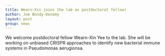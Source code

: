 ```yaml
---
title: Wearn-Xin joins the lab as postdoctoral fellow!
author: Joe Bondy-Denomy
layout: post
group: news
---
```

We welcome postdoctoral fellow Wearn-Xin Yee to the lab. She will be working on unbiased CRISPR approaches to identify new bacterial immune systems in Pseudomonas aerugionsa.
